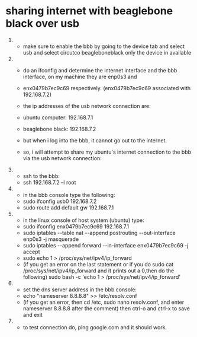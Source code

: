 
# sharing internet with beaglebone black over usb

1.
    - make sure to enable the bbb by going to the device tab and select usb and select circutco beagleboneblack only the device in available

2.
    - do an ifconfig and determine the internet interface and the bbb interface, on my machine they are enp0s3 and

    - enx0479b7ec9c69 respectively. (enx0479b7ec9c69 associated with 192.168.7.2)

    - the ip addresses of the usb network connection are:

    - ubuntu computer: 192.168.7.1

    - beaglebone black: 192.168.7.2

    - but when i log into the bbb, it cannot go out to the internet.

    - so, i will attempt to share my ubuntu's internet connection to the bbb via the usb network connection:

3.
    - ssh to the bbb:
    - ssh 192.168.7.2 –l root

4.
    - in the bbb console type the following:
    - sudo ifconfig usb0 192.168.7.2
    - sudo route add default gw 192.168.7.1

5.
    - in the linux console of host system (ubuntu) type:
    - sudo ifconfig enx0479b7ec9c69 192.168.7.1
    - sudo iptables --table nat --append postrouting --out-interface enp0s3 -j masquerade
    - sudo iptables --append forward --in-interface enx0479b7ec9c69 -j accept
    - sudo echo 1 > /proc/sys/net/ipv4/ip_forward
    - (if you get an error on the last statement or if you do sudo cat /proc/sys/net/ipv4/ip_forward and it prints out a 0,then do the following)
    sudo bash -c 'echo 1 > /proc/sys/net/ipv4/ip_forward'
6.
    - set the dns server address in the bbb console:
    - echo "nameserver 8.8.8.8" >> /etc/resolv.conf
    - (if you get an error, then cd /etc, sudo nano resolv.conf, and enter nameserver 8.8.8.8 after the comment) then ctrl-o and ctrl-x to save and exit

7.
    - to test connection do, ping google.com and it should work.
